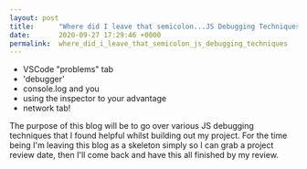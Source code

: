 ```yaml
---
layout: post
title:      "Where did I leave that semicolon...JS Debugging Techniques"
date:       2020-09-27 17:29:46 +0000
permalink:  where_did_i_leave_that_semicolon_js_debugging_techniques
---
```



* VSCode "problems" tab
* 'debugger'
* console.log and you
* using the inspector to your advantage
* network tab!


The purpose of this blog will be to go over various JS debugging techniques that I found helpful whilst building out my project. For the time being I'm leaving this blog as a skeleton simply so I can grab a project review date, then I'll come back and have this all finished by my review.
